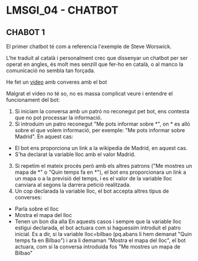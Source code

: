 # LMSGI_04 - CHATBOT

## CHABOT 1

El primer chatbot té com a referencia l'exemple de Steve Worswick.

L'he traduit al català i personalment crec que dissenyar un chatbot per ser operat en angles, és molt mes senzill que fer-ho en català, o al manco la comunicació no sembla tan forçada.

He fet un [video](https://drive.google.com/file/d/1YkmBrA88zWoHOAwGUHJ05zLBVeYLDF6O/view?usp=sharing) amb converes amb el bot

Malgrat el video no té so, no es massa complicat veure i entendre el funcionament del bot:

1. Si iniciam la conversa amb un patró no reconegut pet bot, ens contesta que no pot processar la informació.
2. Si introduim un patro reconegut "Me pots informar sobre \*", on \* es allò sobre el que volem informació, per exemple: "Me pots informar sobre Madrid". En aquest cas:
  * El bot ens proporciona un link a la wikipedia de Madrid, en aquest cas.
  * S'ha declarat la variable lloc amb el valor Madrid.
3. Si repetim el mateix procés però amb els altres patrons ("Me mostres un mapa de \*" o "Quin temps fa en \*"), el bot ens proporcionara un link a un mapa o a la previsió del temps, i es el valor de la variable lloc canviara al segons la darrera petició realitzada.
4. Un cop declarada la variable lloc, el bot accepta altres tipus de converses:
 * Parla sobre el lloc
 * Mostra el mapa del lloc
 * Tenen un bon dia alla
 En aquests casos i sempre que la variable lloc estigui declarada, el bot actuara com si haguessim introduit el patro inicial.
 Es a dir, si la variable lloc=bilbao (pq.abans li hem demanat "Quin temps fa en Bilbao") i ara li demaman "Mostra el mapa del lloc", el bot actuara, com si la conversa introduida fos "Me mostres un mapa de Bilbao"
 
